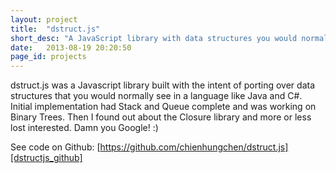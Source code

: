 ```yaml
---
layout: project
title:  "dstruct.js"
short_desc: "A JavaScript library with data structures you would normally see in a language like Java and C#."
date:   2013-08-19 20:20:50
page_id: projects
---
```


dstruct.js was a Javascript library built with the intent of porting over data structures that you would normally see in a language like Java and C#. Initial implementation had Stack and Queue complete and was working on Binary Trees. Then I found out about the Closure library and more or less lost interested. Damn you Google! :)

See code on Github: [https://github.com/chienhungchen/dstruct.js][dstructjs_github]

[dstructjs_github]: https://github.com/chienhungchen/dstruct.js